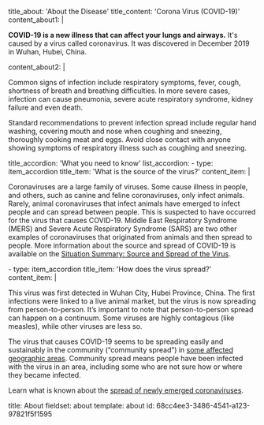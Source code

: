 title_about: 'About the Disease'
title_content: 'Corona Virus (COVID-19)'
content_about1: |
  <p><strong>COVID-19 is a new illness that can affect your lungs and airways.</strong> It's caused by a virus called coronavirus. It was discovered in December 2019 in Wuhan, Hubei, China.
  </p>
content_about2: |
  <p>Common signs of infection include respiratory symptoms, fever, cough, shortness of breath and breathing difficulties. In more severe cases, infection can cause pneumonia, severe acute respiratory syndrome, kidney failure and even death.
  </p>
  <p>Standard recommendations to prevent infection spread include regular hand washing, covering mouth and nose when coughing and sneezing, thoroughly cooking meat and eggs. Avoid close contact with anyone showing symptoms of respiratory illness such as coughing and sneezing.
  </p>
title_accordion: 'What you need to know'
list_accordion:
  -
    type: item_accordion
    title_item: 'What is the source of the virus?'
    content_item: |
      <p>Coronaviruses are a large family of viruses. Some cause illness in people, and others, such as canine and feline coronaviruses, only infect animals. Rarely, animal coronaviruses that infect animals have emerged to infect people and can spread between people. This is suspected to have occurred for the virus that causes COVID-19. Middle East Respiratory Syndrome (MERS) and Severe Acute Respiratory Syndrome (SARS) are two other examples of coronaviruses that originated from animals and then spread to people. More information about the source and spread of COVID-19 is available on the <a href="https://www.cdc.gov/coronavirus/2019-ncov/cases-updates/summary.html" target="_blank">Situation Summary: Source and Spread of the Virus</a>.
      </p>
  -
    type: item_accordion
    title_item: 'How does the virus spread?'
    content_item: |
      <p>This virus was first detected in Wuhan City, Hubei Province, China. The first infections were linked to a live animal market, but the virus is now spreading from person-to-person. It’s important to note that person-to-person spread can happen on a continuum. Some viruses are highly contagious (like measles), while other viruses are less so.
      </p>
      <p>The virus that causes COVID-19 seems to be spreading easily and sustainably in the community (“community spread”) in <a href="https://www.cdc.gov/coronavirus/2019-ncov/prepare/transmission.html" target="_blank">some affected geographic areas</a>. Community spread means people have been infected with the virus in an area, including some who are not sure how or where they became infected.
      </p>
      <p>Learn what is known about the <a href="https://www.cdc.gov/coronavirus/2019-ncov/about/transmission.html" target="_blank">spread of newly emerged coronaviruses</a>.
      </p>
title: About
fieldset: about
template: about
id: 68cc4ee3-3486-4541-a123-97821f5f1595
